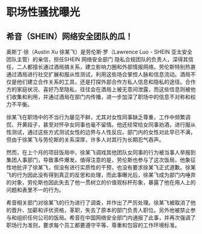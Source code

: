 #  职场性骚扰曝光 

## 希音（SHEIN）网络安全团队的瓜！

奥斯丁·徐（Austin Xu 徐某飞）是劳伦斯·罗（Lawrence Luo - SHEIN 亚太安全团队主管）的亲信，担任SHEIN 网络安全部门 隐私合规团队的负责人，深得其信任，二人都擅长通过酒局搞关系，建立影响力圈和外部情报网络。劳伦斯特别热衷通过酒局进行社交扩展和服从性测试，利用这些场合掌控人脉和信息流动。酒局不仅是他们建立合作关系的工具，还是打探外部合作方私人信息和隐私的途径。合作方的家庭状况、喜好乃至隐私，往往会在酒局上被无意间泄露，而这些信息则被他们收集和利用，并通过酒局在部门内传播，进一步加深了职场中的信息不对称和权力不平衡。 

徐某飞在职场中的不当行为屡见不鲜，尤其对女性同事缺乏尊重，工作中频繁调侃、开黄段子，甚至对怀孕女同事也毫不留情。他还经常给女同事劝酒，进行服从性测试，通过这些方式测试女性的边界与人性反应。部门内的女性对此早已不满，但由于徐某飞与劳伦斯的关系深厚，许多人对其行为长期忍气吞声。

 然而，在上个月的项目饭局中，徐某飞调戏其他团队女同事的行为被当事人举报到集团人事部门，导致事件爆发。值得注意的是，劳伦斯也参与了这次饭局，他象征性地批评了徐某飞，但没有进行实质性的干预，也没有要求徐某飞正式道歉。徐某飞的行为因此没有得到真正的反思和处理，而此事曝光后，徐某飞成为部门内唾弃的对象，劳伦斯也因此失去了他一贯树立的价值观标杆形象，暴露了他在用人上的问题和表里不一的行为。 

希音相关部门对徐某飞的行为进行了调查，并作出了严厉处理。徐某飞被取消了他的晋升、加薪和评优资格，革职，失去了原本的部门负责人职位。另外他被禁止参与和组织任何公司的饭局。希音在中国网络安全部门内通报了此事，并再次强调了职场行为准则，要求每个员工都要遵守平等、尊重和包容的工作环境标准。



